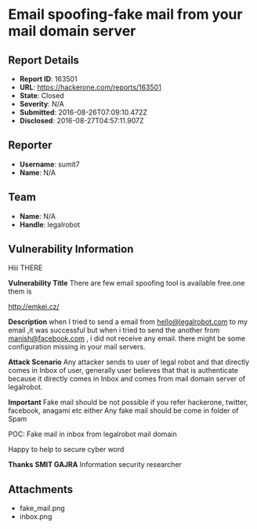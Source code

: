 # Email spoofing-fake mail from your mail domain server 

## Report Details
- **Report ID**: 163501
- **URL**: https://hackerone.com/reports/163501
- **State**: Closed
- **Severity**: N/A
- **Submitted**: 2016-08-26T07:09:10.472Z
- **Disclosed**: 2016-08-27T04:57:11.907Z

## Reporter
- **Username**: sumit7
- **Name**: N/A

## Team
- **Name**: N/A
- **Handle**: legalrobot

## Vulnerability Information
Hiii THERE

**Vulnerability Title**
There are few email spoofing tool is available free.one them is

http://emkei.cz/

**Description**
when I tried to send a email from hello@legalrobot.com to my email ,it was successful but when i tried to send the another from manish@facebook.com , i did not receive any email. there might be some configuration missing in your mail servers.

**Attack Scenario**
Any attacker sends to user of legal robot and that directly comes in Inbox of user, generally user believes that that is authenticate because it directly comes in Inbox and comes from mail domain server of legalrobot.

**Important**
Fake mail should be not possible if you refer hackerone, twitter, facebook, anagami etc either Any fake mail should be come in folder of Spam   


POC: Fake mail in inbox from legalrobot mail domain

Happy to help to secure cyber word

**Thanks**
**SMIT GAJRA**
Information security researcher

## Attachments
- fake_mail.png
- inbox.png
